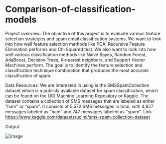 # Comparison-of-classification-models
Project overview: The objective of this project is to evaluate various feature selection strategies and spam
email classification systems. We want to look into how well feature selection methods like
PCA, Recursive Feature Elimination performs and Chi Squared test. We also want to look into how well various
classification methods like Naive Bayes, Random Forest, AdaBoost, Decision Trees, K-nearest
neighbors, and Support Vector Machines perform. The goal is to identify the feature
selection and classification technique combination that produces the most accurate
classification of spam.

Data Resources:
We are interested in using is the SMSSpamCollection dataset
which is a publicly available dataset for spam classification, which can be found on
the UCI Machine Learning Repository or Kaggle. The dataset contains a collection of
SMS messages that are labeled as either "ham" or "spam". It consists of 5,572 SMS
messages in total, with 4,827 messages labeled as "ham" and 747 messages labeled
as "spam".
Link - https://www.kaggle.com/datasets/uciml/sms-spam-collection-dataset


Output




![image](https://user-images.githubusercontent.com/62478652/224860783-556a5c8e-0545-4b8a-b359-c0f46c59c050.png)
